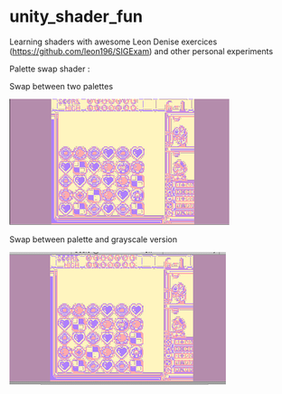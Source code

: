 # unity_shader_fun
Learning shaders with awesome Leon Denise exercices (https://github.com/leon196/SIGExam) and other personal experiments

Palette swap shader :

Swap between two palettes

<img src="images/palette_swap_test.gif" alt="Swap between two palettes">

Swap between palette and grayscale version

<img src="images/grayscale_swap.gif" alt="Swap between palette and grayscale version">